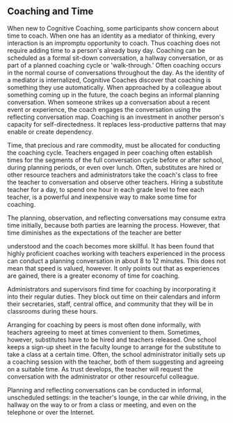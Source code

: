 ## Coaching and Time

When new to Cognitive Coaching, some participants show concern about time to coach. When one has an identity as a mediator of thinking, every interaction is an impromptu opportunity to coach. Thus coaching does not require adding time to a person's already busy day. Coaching can be scheduled as a formal sit-down conversation, a hallway conversation, or as part of a planned coaching cycle or 'walk-through.' Often coaching occurs in the normal course of conversations throughout the day. As the identity of a mediator is internalized, Cognitive Coaches discover that coaching is something they use automatically. When approached by a colleague about something coming up in the future, the coach begins an informal planning conversation. When someone strikes up a conversation about a recent event or experience, the coach engages the conversation using the reflecting conversation map. Coaching is an investment in another person's capacity for self-directedness. It replaces less-productive patterns that may enable or create dependency.

Time, that precious and rare commodity, must be allocated for conducting the coaching cycle. Teachers engaged in peer coaching often establish times for the segments of the full conversation cycle before or after school, during planning periods, or even over lunch. Often, substitutes are hired or other resource teachers and administrators take the coach's class to free the teacher to conversation and observe other teachers. Hiring a substitute teacher for a day, to spend one hour in each grade level to free each teacher, is a powerful and inexpensive way to make some time for coaching.

The planning, observation, and reflecting conversations may consume extra time initially, because both parties are learning the process. However, that time diminishes as the expectations of the teacher are better

understood and the coach becomes more skillful. It has been found that highly proficient coaches working with teachers experienced in the process can conduct a planning conversation in about 8 to 12 minutes. This does not mean that speed is valued, however. It only points out that as experiences are gained, there is a greater economy of time for coaching.

Administrators and supervisors find time for coaching by incorporating it into their regular duties. They block out time on their calendars and inform their secretaries, staff, central office, and community that they will be in classrooms during these hours.

Arranging for coaching by peers is most often done informally, with teachers agreeing to meet at times convenient to them. Sometimes, however, substitutes have to be hired and teachers released. One school keeps a sign-up sheet in the faculty lounge to arrange for the substitute to take a class at a certain time. Often, the school administrator initially sets up a coaching session with the teacher, both of them suggesting and agreeing on a suitable time. As trust develops, the teacher will request the conversation with the administrator or other resourceful colleague.

Planning and reflecting conversations can be conducted in informal, unscheduled settings: in the teacher's lounge, in the car while driving, in the hallway on the way to or from a class or meeting, and even on the telephone or over the Internet.